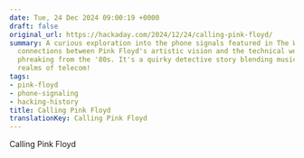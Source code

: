 ```yaml
---
date: Tue, 24 Dec 2024 09:00:19 +0000
draft: false
original_url: https://hackaday.com/2024/12/24/calling-pink-floyd/
summary: A curious exploration into the phone signals featured in The Wall, drawing
  connections between Pink Floyd's artistic vision and the technical world of phone
  phreaking from the '80s. It's a quirky detective story blending music with the arcane
  realms of telecom!
tags:
- pink-floyd
- phone-signaling
- hacking-history
title: Calling Pink Floyd
translationKey: Calling Pink Floyd
---
```


Calling Pink Floyd